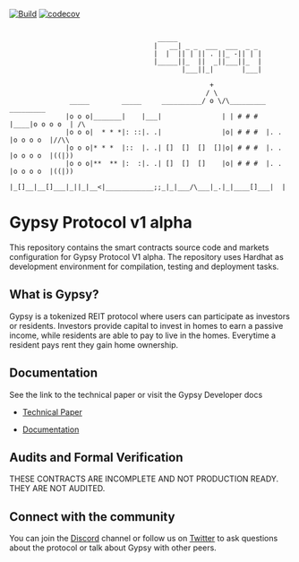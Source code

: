 [![Build](https://circleci.com/gh/Gypsy-City/v1-core.svg?style=svg)](https://app.circleci.com/pipelines/github/Gypsy-City/v1-core)
[![codecov](https://codecov.io/gh/Gypsy-City/v1-core/branch/main/graph/badge.svg?token=5D5TRH8RQX)](https://codecov.io/gh/Gypsy-City/v1-core)

```

                                     _____
                                    |   __| _ _  ___  ___  _ _
                                    |  |  || | || . ||_ -|| | |
                                    |_____||_  ||  _||___||_  |
                                           |___||_|       |___|

                                                  +
                                                 / \
               _____        _____     __________/ o \/\_________      _________
              |o o o|_______|    |___|               | | # # #  |____|o o o o  | /\
              |o o o|  * * *|: ::|. .|               |o| # # #  |. . |o o o o  |//\\
              |o o o|* * *  |::  |. .| []  []  []  []|o| # # #  |. . |o o o o  |((|))
              |o o o|**  ** |:  :|. .| []  []  []    |o| # # #  |. . |o o o o  |((|))
              |_[]__|__[]___|_||_|__<|____________;;_|_|___/\___|_.|_|____[]___|  |
```

# Gypsy Protocol v1 alpha

This repository contains the smart contracts source code and markets configuration for Gypsy Protocol V1 alpha. The repository uses Hardhat as development environment for compilation, testing and deployment tasks.

## What is Gypsy?

Gypsy is a tokenized REIT protocol where users can participate as investors or residents. Investors provide capital to invest in homes to earn a passive income, while residents are able to pay to live in the homes. Everytime a resident pays rent they gain home ownership.

## Documentation

See the link to the technical paper or visit the Gypsy Developer docs

- [Technical Paper](https://gypsytoken.org/static/media/Gypsy_Whitepaper.bd977cf1.pdf)

- [Documentation](https://docs.gypsytoken.org/gypsy-protocol/)

## Audits and Formal Verification

THESE CONTRACTS ARE INCOMPLETE AND NOT PRODUCTION READY. THEY ARE NOT AUDITED.

## Connect with the community

You can join the [Discord](https://discord.com/invite/dzqasrgHNT) channel or follow us on [Twitter](https://twitter.com/gypsycityre) to ask questions about the protocol or talk about Gypsy with other peers.
